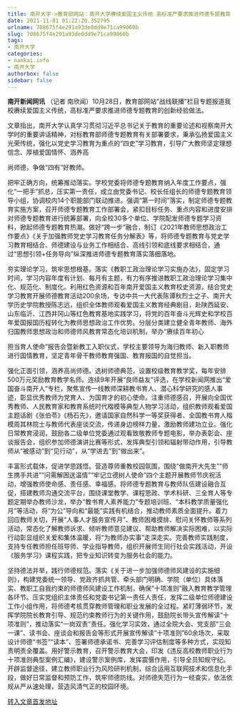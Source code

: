 ```yaml
---
title: 南开大学->教育部网站：南开大学赓续爱国主义传统 高标准严要求推进师德专题教育 | nankai.info
date: 2021-11-01 01:22:20.352795
urlname: 708675f4e291a93de0dd9e71ca99060b
slug: 708675f4e291a93de0dd9e71ca99060b
tags: 
- 南开大学
categories:
- nankai.info
- 南开大学
authorbox: false
sidebar: false
---
```

**南开新闻网讯** （记者 南欣闻）10月28日，教育部网站“战线联播”栏目专题报道我校赓续爱国主义传统，高标准严要求推进师德专题教育的创新经验做法。

文章指出，南开大学认真学习贯彻习近平总书记关于教育的重要论述和视察南开大学时的重要讲话精神，对标教育部师德专题教育有关部署要求，秉承弘扬爱国主义光荣传统，强化以党史学习教育为重点的“四史”学习教育，引导广大教师坚定理想信念、厚植爱国情怀、涵养高
<!--more-->
尚师德，争做“四有”好教师。

把牢正确方向，统筹推动落实。学校党委将师德专题教育纳入年度工作要点，强化“一把手”抓总，压实第一责任，成立由党委书记、校长任组长的师德专题教育领导小组，协调校内14个职能部门联动推进。强调“第一时间”落实，制定师德专题教育实施方案，召开师德专题教育工作部署会，紧扣目标任务、重点内容和进度安排对师德专题教育进行统筹部署，向全校30多个单位、学院配发师德专题学习资料，掀起师德专题教育热潮。做好“跨一步”融合，制订《2021年教师思想政治工作要点》《关于加强教师党史学习教育任务分解表》等，将师德专题教育与党史学习教育相结合、师德建设与业务工作相结合、高线引领和底线要求相结合，通过“思想引领+任务导向”纵深推进师德专题教育落实落细落地。

夯实理论学习，筑牢思想根基。落实《教职工政治理论学习实施办法》，固定学习时间，学习内容年度有计划、每月有主题，有力有序推进教职工政治理论学习集中化、规范化、制度化。利用红色资源和百年南开爱国主义教育校史资源，结合党史学习教育开展师德教育活动200余场，专访中共一大代表陈谭秋烈士之子、南开大学历史学院教授陈志远，组织全体教师观看爱国主义教育经典剧目，赴陕西延安、山东临沂、江西井冈山等红色教育基地实践学习，将党的百年奋斗光辉史和学校百年爱国报国历程转化为教师思想政治工作优势。分层分类建立健全青年教师、海外归国教师思想政治和师德师风教育常态化培训机制，举办“赓续百年初心

担当育人使命”报告会暨新教工入职仪式，学校主要领导为海归教师、新入职教师进行国情教育，坚定青年骨干教师教育强国、教育报国的自觉担当。

强化正面引领，涵养高尚师德。选树师德典范，设置校级教育教学奖，每年安排500万元奖励教育教学名师。连续9年开展“良师益友”评选，在学校新闻网推出“爱国奋斗南开人”专栏，聚焦宣传一线教师深耕教书育人、潜心科学研究的感人事迹，彰显优秀教师为党育人、为国育才的初心使命。注重师德感召，开展向全国优秀教师、人民教育家和教育系统时代楷模等典型人物学习活动，组织教师观看爱国主题话剧《张伯苓》《杨石先》，邀请国家自然科学一等奖获得者、全国教书育人楷模周其林院士与教师代表座谈交流，传递身边榜样力量，激励教师建功立业。强化日常教育浸润，鼓励各二级单位党委通过观看致敬教师专题电影，举办表彰会、座谈报告会，组织参加师德演讲比赛等形式，发挥典型引领和辐射带动作用，引导教师从“被感动”到“见行动”，从“学进去”到“做出来”。

丰富形式载体，促进学思践悟。营造尊师重教校园氛围，围绕“做南开大先生”“师生携手共进”“问需解困送温情”“牢记立德树人使命”四个主题开展教师节庆祝活动，增强教师使命感、责任感、幸福感。将师德专题教育与教师队伍建设融合互促，搭建教师沟通交流平台，围绕课堂教学、课程思政、学术科研、三全育人等专题定期举办教师沙龙，举办“教书育人素养能力”专题培训班、“本科教学质量强化月”等活动，将“为公”导向和“最能”实践有机结合，推动教师素质全面提升。着力回应教师关切，开展“人事人才服务宣传月”、教师困难摸排、慰问关怀教师等系列活动，常态化了解教师诉求、倾听教师意见建议、帮助教师解决实际困难，以实际行动彰显组织关爱和集体温暖，将“为教师办实事”走深走实。完善教师实践制度，支持专任教师担任班导师、学业指导教师，组织开展师生同行社会实践活动，开设《服务学习》课程实践，把专业知识转变为服务社会的能力。

坚持德法并举，践行师德规范。落实《关于进一步加强师德师风建设的实施细则》，构建党委统一领导、党政齐抓共管、牵头部门明确、学院（单位）具体落实、教职工自我约束的师德师风建设工作机制，确保“十项准则”融入教育教学管理各环节。压实党组织主体责任和党委书记第一责任人责任，发挥二级单位师德建设工作小组作用，将师德考核贯穿教师管理和职业发展的全过程。紧盯薄弱环节，发挥学院院长教育引导、规范约束教师行为的关键作用，鼓励院长带头宣传解读“十项准则”，推动落实“一岗双责”责任。强化学习实效，通过全院大会、党支部“三会一课”、读书会、座谈会和报告会等形式开展宣传解读“十项准则”60余场次，采取设计师德“书签”“读本”、签署师德承诺书、完善学习评估制度等多种方式，实现知责明责全覆盖。用好警示教育，召开警示教育大会，印发《违反高校教师职业行为十项准则典型案例汇编》，建设警示案例库，发挥震慑作用，引导全员知规守纪。开辟监督途径，建立教师职业行为风险研判机制，综合运用互联网技术和信息化手段，做好日常监督和预防工作，筑牢师德防线。对师德失范行为一经查实，依法依规从严从速处理，营造风清气正的校园环境。



[转入文章首发地址](http://news.nankai.edu.cn/ywsd/system/2021/10/29/030048564.shtml)